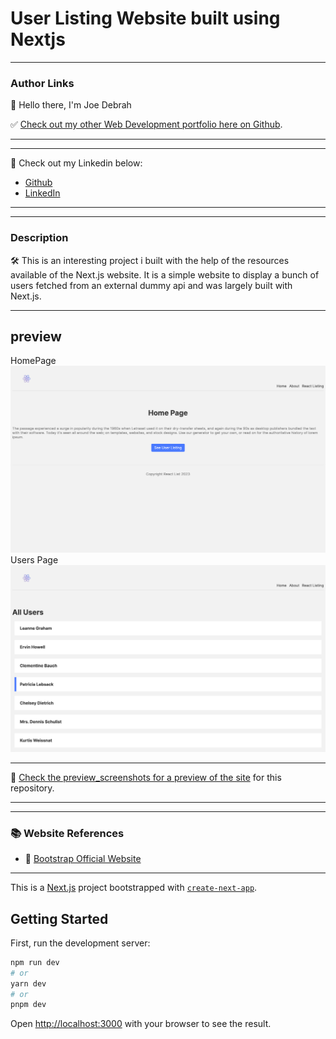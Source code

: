 # User Listing Website built using Nextjs
---

### Author Links

👋 Hello there, I'm Joe Debrah

✅ [Check out my other Web Development portfolio here on Github](https://github.com/JoeDebrah).

---
---

🚀 Check out my Linkedin below:

- [Github](https://github.com/JoeDebrah)
- [LinkedIn](https://www.linkedin.com/in/joe-debrah-953972264/)

---
---

### Description

🛠️ This is an interesting project i built with the help of the resources available of the Next.js website. It is a simple website to display a bunch of users fetched from an external dummy api and was largely built with Next.js. 

---
## preview
HomePage
![Alt text](preview_screenshots/Home-page.png)
Users Page
![Alt text](preview_screenshots/Users.png)

---

🌅 [Check the preview_screenshots for a preview of the site](preview_screenshots) for this repository.

---
---
### 📚 Website References
- 🔗 [Bootstrap Official Website](https://getbootstrap.com/)

---

This is a [Next.js](https://nextjs.org/) project bootstrapped with [`create-next-app`](https://github.com/vercel/next.js/tree/canary/packages/create-next-app).

## Getting Started

First, run the development server:

```bash
npm run dev
# or
yarn dev
# or
pnpm dev
```

Open [http://localhost:3000](http://localhost:3000) with your browser to see the result.

